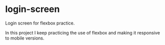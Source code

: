 <h1>login-screen</h1>
<p>Login screen for flexbox practice.</p>

<p>In this project I keep practicing the use of flexbox and making it responsive to mobile versions.</p>


